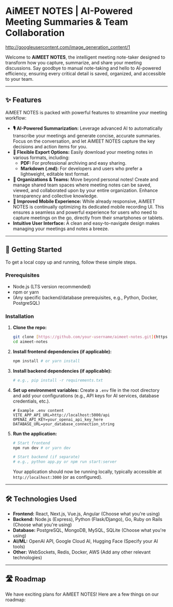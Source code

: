 # AiMEET NOTES | AI-Powered Meeting Summaries & Team Collaboration

http://googleusercontent.com/image_generation_content/1



Welcome to **AiMEET NOTES**, the intelligent meeting note-taker designed to transform how you capture, summarize, and share your meeting discussions. Say goodbye to manual note-taking and hello to AI-powered efficiency, ensuring every critical detail is saved, organized, and accessible to your team.

---

## ✨ Features

AiMEET NOTES is packed with powerful features to streamline your meeting workflow:

* **🎙️ AI-Powered Summarization:** Leverage advanced AI to automatically transcribe your meetings and generate concise, accurate summaries. Focus on the conversation, and let AiMEET NOTES capture the key decisions and action items for you.
* **💾 Flexible Export Options:** Easily download your meeting notes in various formats, including:
    * **PDF:** For professional archiving and easy sharing.
    * **Markdown (.md):** For developers and users who prefer a lightweight, editable text format.
* **🤝 Organizations & Teams:** Move beyond personal notes! Create and manage shared team spaces where meeting notes can be saved, viewed, and collaborated upon by your entire organization. Enhance transparency and collective knowledge.
* **📱 Improved Mobile Experience:** While already responsive, AiMEET NOTES is continually optimizing its dedicated mobile recording UI. This ensures a seamless and powerful experience for users who need to capture meetings on the go, directly from their smartphones or tablets.
* **Intuitive User Interface:** A clean and easy-to-navigate design makes managing your meetings and notes a breeze.

---

## 🚀 Getting Started

To get a local copy up and running, follow these simple steps.

### Prerequisites

* Node.js (LTS version recommended)
* npm or yarn
* (Any specific backend/database prerequisites, e.g., Python, Docker, PostgreSQL)

### Installation

1.  **Clone the repo:**
    ```bash
    git clone [https://github.com/your-username/aimeet-notes.git](https://github.com/your-username/aimeet-notes.git)
    cd aimeet-notes
    ```
2.  **Install frontend dependencies (if applicable):**
    ```bash
    npm install # or yarn install
    ```
3.  **Install backend dependencies (if applicable):**
    ```bash
    # e.g., pip install -r requirements.txt
    ```
4.  **Set up environment variables:**
    Create a `.env` file in the root directory and add your configurations (e.g., API keys for AI services, database credentials, etc.).
    ```
    # Example .env content
    VITE_APP_API_URL=http://localhost:5000/api
    OPENAI_API_KEY=your_openai_api_key_here
    DATABASE_URL=your_database_connection_string
    ```
5.  **Run the application:**
    ```bash
    # Start frontend
    npm run dev # or yarn dev

    # Start backend (if separate)
    # e.g., python app.py or npm run start:server
    ```
    Your application should now be running locally, typically accessible at `http://localhost:3000` (or as configured).

---

## 🛠️ Technologies Used

* **Frontend:** React, Next.js, Vue.js, Angular (Choose what you're using)
* **Backend:** Node.js (Express), Python (Flask/Django), Go, Ruby on Rails (Choose what you're using)
* **Database:** PostgreSQL, MongoDB, MySQL, SQLite (Choose what you're using)
* **AI/ML:** OpenAI API, Google Cloud AI, Hugging Face (Specify your AI tools)
* **Other:** WebSockets, Redis, Docker, AWS (Add any other relevant technologies)

---

## 🛣️ Roadmap

We have exciting plans for AiMEET NOTES! Here are a few things on our roadmap:
